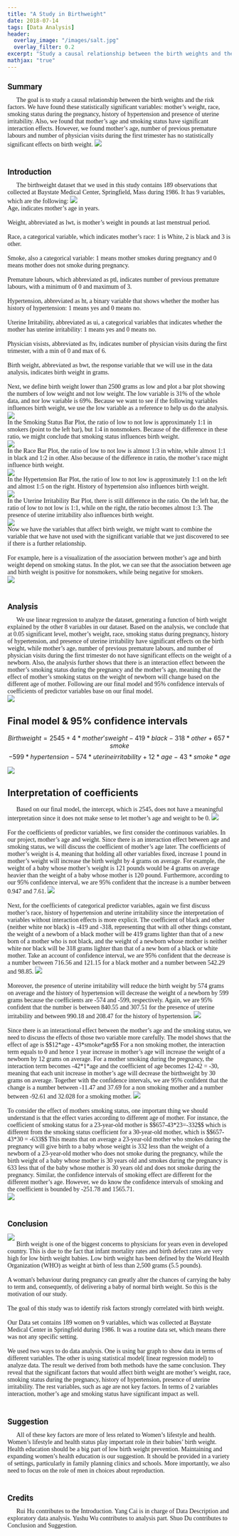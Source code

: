 ```yaml
---
title: "A Study in Birthweight"
date: 2018-07-14
tags: [Data Analysis]
header:
  overlay_image: "/images/salt.jpg"
  overlay_filter: 0.2
excerpt: "Study a causal relationship between the birth weights and the risk factors."
mathjax: "true"
---
```

<h1 style="font-family:'Roboto';font-size:18px;">Summary</h1>
<div style="font-size:14px;font-family:'Montserrat';text-indent:20px;">
The goal is to study a causal relationship between the birth weights and the risk factors. We have found these statistically significant variables: mother’s weight, race, smoking status during the pregnancy, history of hypertension and presence of uterine irritability. Also, we found that mother’s age and smoking status have significant interaction effects. However, we found mother’s age, number of previous premature labours and number of physician visits during the first trimester has no statistically significant effects on birth weight.
<img src="{{ site.url }}{{ site.baseurl }}/images/birthwt/project_intro.jpg">
</div>
<br>
<h1 style="font-family:'Roboto';font-size:18px;">Introduction</h1>
<div style="font-size:14px;font-family:'Montserrat';text-indent:20px;">
The birthweight dataset that we used in this study contains 189 observations that collected at Baystate Medical Center, Springfield, Mass during 1986. It has 9 variables, which are the following:

<img src="{{ site.url }}{{ site.baseurl }}/images/birthwt/project2.jpg">
<br>
Age, indicates mother’s age in years.
<br>
<br>
Weight, abbreviated as lwt, is mother’s weight in pounds at last menstrual period.
<br>
<br>
Race, a categorical variable, which indicates mother’s race: 1 is White, 2 is black and 3 is other.
<br>
<br>
Smoke, also a categorical variable: 1 means mother smokes during pregnancy and 0 means mother does not smoke during pregnancy.
<br>
<br>
Premature labours, which abbreviated as ptl, indicates number of previous premature labours, with a minimum of 0 and maximum of  3.
<br>
<br>
Hypertension, abbreviated as ht, a binary variable that shows whether the mother has history of hypertension: 1 means yes and 0 means no.
<br>
<br>
Uterine Irritability, abbreviated as ui, a categorical variables that indicates whether the mother has uterine irritability: 1 means yes and 0 means no.
<br>
<br>
Physician visists, abbreviated as ftv, indicates number of physician visits during the first trimester, with a min of 0 and max of 6.
<br>
<br>
Birth weight, abbreviated as bwt, the response variable that we will use in the data analysis, indicates birth weight in grams.
<br>
<br>
Next, we define birth weight lower than 2500 grams as low and plot a bar plot showing the numbers of low weight and not low weight. The low variable is 31% of the whole data, and nor low variable is 69%. Because we want to see if the following variables influences birth weight, we use the low variable as a reference to help us do the analysis.
<br>
<img src="{{ site.url }}{{ site.baseurl }}/images/birthwt/project3.jpg">
<br>
In the Smoking Status Bar Plot, the ratio of low to not low is approximately 1:1 in smokers (point to the left bar), but 1:4 in nonsmokers. Because of the difference in these ratio, we might conclude that smoking status influences birth weight.
<br>
<img src="{{ site.url }}{{ site.baseurl }}/images/birthwt/project4.jpg">
<br>
In the Race Bar Plot, the ratio of low to not low is almost 1:3 in white, while almost 1:1 in black and 1:2 in other. Also because of the difference in ratio, the mother’s race might influence birth weight.
<br>
<img src="{{ site.url }}{{ site.baseurl }}/images/birthwt/project5.jpg">
<br>
In the Hypertension Bar Plot, the ratio of low to not low is approximately 1:1 on the left and almost 1:5 on the right. History of hypertension also influences birth weight.
<br>
<img src="{{ site.url }}{{ site.baseurl }}/images/birthwt/project6.jpg">
<br>
In the Uterine Irritability Bar Plot, there is still difference in the ratio. On the left bar, the ratio of low to not low is 1:1, while on the right, the ratio becomes almost 1:3. The presence of uterine irritability also influences birth weight.
<br>
<img src="{{ site.url }}{{ site.baseurl }}/images/birthwt/project7.jpg">
<br>
Now we have the variables that affect birth weight, we might want to combine the variable that we have not used with the significant variable that we just discovered to see if there is a further relationship.
<br>
<br>
For example, here is a visualization of the association between mother’s age and birth weight depend on smoking status. In the plot, we can see that the association between age and birth weight is positive for nonsmokers, while being negative for smokers.
<br>
<img src="{{ site.url }}{{ site.baseurl }}/images/birthwt/project8.jpg">
</div>
<br>
<h1 style="font-family:'Roboto';font-size:18px;">Analysis</h1>
<div style="font-size:14px;font-family:'Montserrat';text-indent:20px;">
We use linear regression to analyze the dataset, generating a function of birth weight explained by the other 8 variables in our dataset. Based on the analysis, we conclude that at 0.05 significant level, mother’s weight, race, smoking status during pregnancy, history of hypertension, and presence of uterine irritability have significant effects on the birth weight, while mother’s age, number of previous premature labours, and number of physician visits during the first trimester do not have significant effects on the weight of a newborn. Also, the analysis further shows that there is an interaction effect between the mother’s smoking status during the pregnancy and the mother’s age, meaning that the effect of mother’s smoking status on the weight of newborn will change based on the different age of mother. Following are our final model and 95% confidence intervals of coefficients of predictor variables base on our final model.
<br>
<img src="{{ site.url }}{{ site.baseurl }}/images/birthwt/project10.jpg">
</div>
<h2 class="thin-text">Final model & 95% confidence intervals</h2>

$$Birthweight = 2545 + 4*mother’s weight - 419*black - 318*other + 657*smoke$$
$$- 599*hypertension -574*uterine irritability + 12*age - 43*smoke*age$$

<img src="{{ site.url }}{{ site.baseurl }}/images/birthwt/confidence.JPG">
<br>

<h2 class="thin-text">Interpretation of coefficients</h2>
<div style="font-size:14px;font-family:'Montserrat';text-indent:20px;">
Based on our final model, the intercept, which is 2545, does not have a meaningful interpretation since it does not make sense to let mother’s age and weight to be 0.
<img src="{{ site.url }}{{ site.baseurl }}/images/birthwt/project11.jpg">
<br>
<br>
For the coefficients of predictor variables, we first consider the continuous variables. In our project, mother’s age and weight. Since there is an interaction effect between age and smoking status, we will discuss the coefficient of mother’s age later. The coefficients of mother’s weight is 4, meaning that holding all other variables fixed, increase 1 pound in mother’s weight will increase the birth weight by 4 grams on average. For example, the weight of a baby whose mother’s weight is 121 pounds would be 4 grams on average heavier than the weight of a baby whose mother is 120 pound. Furthermore, according to our 95% confidence interval, we are 95% confident that the increase is a number between 0.947 and 7.61.
<img src="{{ site.url }}{{ site.baseurl }}/images/birthwt/project12.jpg">
<br>
<br>
Next, for the coefficients of categorical predictor variables, again we first discuss mother’s race, history of hypertension and uterine irritability since the interpretation of variables without interaction effects is more explicit. The coefficient of black and other (neither white nor black) is -419 and -318, representing that with all other things constant, the weight of a newborn of a black mother will be 419 grams lighter than that of a new born of a mother who is not black, and the weight of a newborn whose mother is neither white nor black will be 318 grams lighter than that of a new born of a black or white mother. Take an account of confidence interval, we are 95% confident that the decrease is a number between 716.56 and 121.15 for a black mother and a number between 542.29 and 98.85.
<img src="{{ site.url }}{{ site.baseurl }}/images/birthwt/project13.jpg">
<br>
<br>
Moreover, the presence of uterine irritability will reduce the birth weight by 574 grams on average and the history of hypertension will decrease the weight of a newborn by 599 grams because the coefficients are -574 and -599, respectively. Again, we are 95% confident that the number is between 840.55 and 307.51 for the presence of uterine irritability and between 990.18 and 208.47 for the history of hypertension.
<img src="{{ site.url }}{{ site.baseurl }}/images/birthwt/project14.jpg">
<br>
<br>
Since there is an interactional effect between the mother’s age and the smoking status, we need to discuss the effects of those two variable more carefully. The model shows that the effect of age is $$12*age - 43*smoke*age$$ For a non smoking mother, the interaction term equals to 0 and hence 1 year increase in mother’s age will increase the weight of a newborn by 12 grams on average. For a mother smoking during the pregnancy, the interaction term becomes -42*1*age and the coefficient of age becomes 12-42 = -30, meaning that each unit increase in mother’s age will decrease the birthweight by 30 grams on average. Together with the confidence intervals, we are 95% confident that the change is a number between -11.47 and 37.69 for a non smoking mother and a number between -92.61 and 32.028 for a smoking mother.
<img src="{{ site.url }}{{ site.baseurl }}/images/birthwt/project15.jpg">
<br>
<br>
To consider the effect of mothers smoking status, one important thing we should understand is that the effect varies according to different age of mother. For instance, the coefficient of smoking status for a 23-year-old mother is $$657-43*23=-332$$ which is different from the smoking status coefficient for a 30-year-old mother, which is $$657-43*30 = -633$$ This means that on average a 23-year-old mother who smokes during the pregnancy will give birth to a baby whose weight is 332 less than the weight of a newborn of a 23-year-old mother who does not smoke during the pregnancy, while the birth weight of a baby whose mother is 30 years old and smokes during the pregnancy is 633 less that of the baby whose mother is 30 years old and does not smoke during the pregnancy. Similar, the confidence intervals of smoking effect are different for the different mother’s age. However, we do know the confidence intervals of smoking and the coefficient is bounded by -251.78 and 1565.71.
<br>
<img src="{{ site.url }}{{ site.baseurl }}/images/birthwt/project17.jpg">
</div>
<br>
<h1 style="font-family:'Roboto';font-size:18px;">Conclusion</h1>
<img src="{{ site.url }}{{ site.baseurl }}/images/birthwt/project18.jpg">
<div style="font-size:14px;font-family:'Montserrat';text-indent:20px;">
Birth weight is one of the biggest concerns to physicians for years even in developed country. This is due to the fact that infant mortality rates and birth defect rates are very high for low birth weight babies. Low birth weight has been defined by the World Health Organization (WHO) as weight at birth of less than 2,500 grams (5.5 pounds).
<br>
<br>
A woman's behaviour during pregnancy can greatly alter the chances of carrying the baby to term and, consequently, of delivering a baby of normal birth weight. So this is the motivation of our study.
<br>
<br>
The goal of this study was to identify risk factors strongly correlated with birth weight.
<br>
<br>
Our Data set contains 189 women on 9 variables, which was collected at Baystate Medical Center in Springfield during 1986. It was a routine data set, which means there was not any specific setting.
<br>
<br>
We used two ways to do data analysis. One is using bar graph to show data in terms of different variables. The other is using statistical model( linear regression model) to  analyze data. The result we derived from both methods  have the same conclusion. They reveal that the significant factors that would affect birth weight are mother’s weight, race, smoking status during the pregnancy, history of hypertension, presence of uterine irritability. The rest variables, such as age are not key factors.
In terms of 2 variables interaction, mother’s age and smoking status have significant impact as well.
</div>
<br>
<h1 style="font-family:'Roboto';font-size:18px;">Suggestion</h1>
<div style="font-size:14px;font-family:'Montserrat';text-indent:20px;">
All of these key factors  are more of less related to Women’s lifestyle and health. Women’s lifestyle and health status play important role in their babies’ birth weight.  Health education should be a big part of low birth weight prevention. Maintaining and expanding women’s health education is our suggestion. It should be provided in a variety of settings, particularly in family planning clinics and schools. More importantly, we also need to focus on the role of men in choices about reproduction.
</div>
<br>
<h1 style="font-family:'Roboto';font-size:18px;">Credits</h1>
<div style="font-size:14px;font-family:'Montserrat';text-indent:20px;">
Rui Hu contributes to the Introduction. Yang Cai is in charge of Data Description and exploratory data analysis. Yushu Wu contributes to analysis part. Shuo Du contributes to Conclusion and Suggestion.</div>
